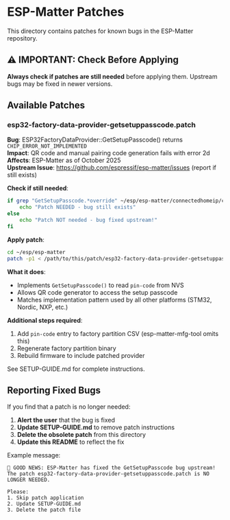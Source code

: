 # ESP-Matter Patches

This directory contains patches for known bugs in the ESP-Matter repository.

## ⚠️ IMPORTANT: Check Before Applying

**Always check if patches are still needed** before applying them. Upstream bugs may be fixed in newer versions.

## Available Patches

### esp32-factory-data-provider-getsetuppasscode.patch

**Bug**: ESP32FactoryDataProvider::GetSetupPasscode() returns `CHIP_ERROR_NOT_IMPLEMENTED`  
**Impact**: QR code and manual pairing code generation fails with error 2d  
**Affects**: ESP-Matter as of October 2025  
**Upstream Issue**: https://github.com/espressif/esp-matter/issues (report if still exists)

**Check if still needed**:
```bash
if grep "GetSetupPasscode.*override" ~/esp/esp-matter/connectedhomeip/connectedhomeip/src/platform/ESP32/ESP32FactoryDataProvider.h | grep -q "CHIP_ERROR_NOT_IMPLEMENTED"; then
    echo "Patch NEEDED - bug still exists"
else
    echo "Patch NOT needed - bug fixed upstream!"
fi
```

**Apply patch**:
```bash
cd ~/esp/esp-matter
patch -p1 < /path/to/this/patch/esp32-factory-data-provider-getsetuppasscode.patch
```

**What it does**:
- Implements `GetSetupPasscode()` to read `pin-code` from NVS
- Allows QR code generator to access the setup passcode
- Matches implementation pattern used by all other platforms (STM32, Nordic, NXP, etc.)

**Additional steps required**:
1. Add `pin-code` entry to factory partition CSV (esp-matter-mfg-tool omits this)
2. Regenerate factory partition binary
3. Rebuild firmware to include patched provider

See SETUP-GUIDE.md for complete instructions.

## Reporting Fixed Bugs

If you find that a patch is no longer needed:

1. **Alert the user** that the bug is fixed
2. **Update SETUP-GUIDE.md** to remove patch instructions
3. **Delete the obsolete patch** from this directory
4. **Update this README** to reflect the fix

Example message:
```
🎉 GOOD NEWS: ESP-Matter has fixed the GetSetupPasscode bug upstream!
The patch esp32-factory-data-provider-getsetuppasscode.patch is NO LONGER NEEDED.

Please:
1. Skip patch application
2. Update SETUP-GUIDE.md
3. Delete the patch file
```

